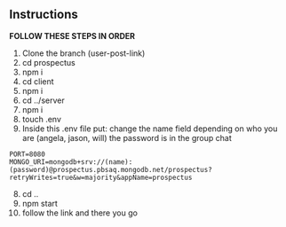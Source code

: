 ## Instructions
**FOLLOW THESE STEPS IN ORDER**

1. Clone the branch (user-post-link)
2. cd prospectus
3. npm i
4. cd client
5. npm i
6. cd ../server
7. npm i
8. touch .env
9. Inside this .env file put:
change the name field depending on who you are (angela, jason, will)
the password is in the group chat
```
PORT=8080
MONGO_URI=mongodb+srv://(name):(password)@prospectus.pbsaq.mongodb.net/prospectus?retryWrites=true&w=majority&appName=prospectus  
```
8. cd ..
9. npm start
10. follow the link and there you go
